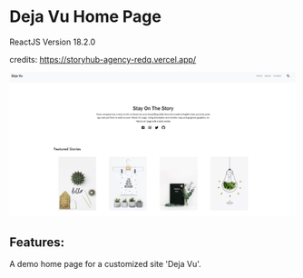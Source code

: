 # Deja Vu Home Page

ReactJS Version 18.2.0

credits: https://storyhub-agency-redq.vercel.app/

![Home Page](Images/dejavuscreenshot.png)


## Features:
A demo home page for a customized site  'Deja Vu'. 
